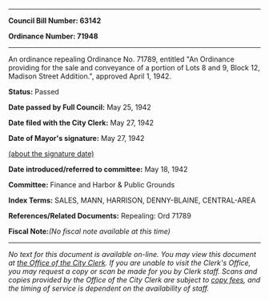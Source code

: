 

********

**Council Bill Number: 63142**
   
**Ordinance Number: 71948**
********

 An ordinance repealing Ordinance No. 71789, entitled "An Ordinance providing for the sale and conveyance of a portion of Lots 8 and 9, Block 12, Madison Street Addition.", approved April 1, 1942.

**Status:** Passed
   
**Date passed by Full Council:** May 25, 1942
   
**Date filed with the City Clerk:** May 27, 1942
   
**Date of Mayor's signature:** May 27, 1942
   
[(about the signature date)](/~public/approvaldate.htm)
   
   
   
**Date introduced/referred to committee:** May 18, 1942
   
**Committee:** Finance and Harbor & Public Grounds
   
   
**Index Terms:** SALES, MANN, HARRISON, DENNY-BLAINE, CENTRAL-AREA

**References/Related Documents:** Repealing: Ord 71789

**Fiscal Note:**_(No fiscal note available at this time)_
********

_No text for this document is available on-line. You may view this document at [the Office of the City Clerk](http://www.seattle.gov/leg/clerk/contactUs.htm). If you are unable to visit the Clerk's Office, you may request a copy or scan be made for you by Clerk staff. Scans and copies provided by the Office of the City Clerk are subject to [copy fees](http://clerk.seattle.gov/~public/clerkfees.htm), and the timing of service is dependent on the availability of staff._

